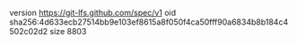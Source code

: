 version https://git-lfs.github.com/spec/v1
oid sha256:4d633ecb27514bb9e103ef8615a8f050f4ca50fff90a6834b8b184c4502c02d2
size 8803
